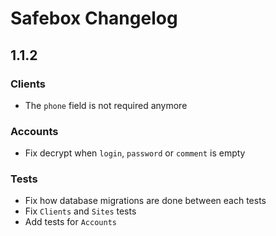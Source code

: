 # Safebox Changelog

## 1.1.2

### Clients
- The `phone` field is not required anymore

### Accounts
- Fix decrypt when `login`, `password` or `comment` is empty

### Tests
- Fix how database migrations are done between each tests
- Fix `Clients` and `Sites` tests
- Add tests for `Accounts`